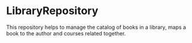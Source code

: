 # LibraryRepository
This repository helps to manage the catalog of books in a library, maps a book to the author and courses related together.
